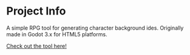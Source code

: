 # Project Info
A simple RPG tool for generating character background ides. Originally made in Godot 3.x for HTML5 platforms.

[Check out the tool here!](https://mrhitchhikerdave.itch.io/the-universal-lifepath-generator)
